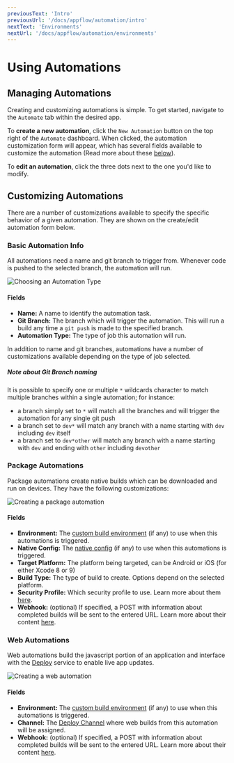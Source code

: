 ```yaml
---
previousText: 'Intro'
previousUrl: '/docs/appflow/automation/intro'
nextText: 'Environments'
nextUrl: '/docs/appflow/automation/environments'
---
```


# Using Automations

## Managing Automations

Creating and customizing automations is simple.  To get started, navigate to the `Automate` tab within the desired app.

To **create a new automation**, click the `New Automation` button on the top right of the `Automate` dashboard. When clicked, the automation customization form will appear, which has several fields available to customize the automation (Read more about these [below](#customizing-automations)).

To **edit an automation**, click the three dots next to the one you'd like to modify.

## Customizing Automations

There are a number of customizations available to specify the specific behavior of a given automation. They are shown on the create/edit automation form below.

### Basic Automation Info

All automations need a name and git branch to trigger from. Whenever code is pushed to the selected branch, the automation will run.

![Choosing an Automation Type](/docs/assets/img/appflow/ss-automation-create-type.png)

#### Fields

* **Name:** A name to identify the automation task.
* **Git Branch:** The branch which will trigger the automation.  This will run a build any time a `git push` is made to the specified branch.
* **Automation Type:** The type of job this automation will run.

In addition to name and git branches, automations have a number of customizations available depending on the type of job selected.

##### Note about Git Branch naming
It is possible to specify one or multiple `*` wildcards character to match multiple branches within a single automation; for instance:

* a branch simply set to `*` will match all the branches and will trigger the automation for any single git push
* a branch set to `dev*` will match any branch with a name starting with `dev` including `dev` itself
* a branch set to `dev*other` will match any branch with a name starting with `dev` and ending with `other` including `devother`

### Package Automations

Package automations create native builds which can be downloaded and run on devices. They have the following customizations:

![Creating a package automation](/docs/assets/img/appflow/ss-automation-create-package.png)

#### Fields

* **Environment:** The [custom build environment](/docs/appflow/environments/#custom-environments) (if any) to use when this automations is triggered.
* **Native Config:** The [native config](/docs/appflow/package/intro#native-configs) (if any) to use when this automations is triggered.
* **Target Platform:** The platform being targeted, can be Android or iOS (for either Xcode 8 or 9)
* **Build Type:** The type of build to create. Options depend on the selected platform.
* **Security Profile:** Which security profile to use. Learn more about them [here](/docs/appflow/package/credentials).
* **Webhook:** (optional) If specified, a POST with information about completed builds will be sent to the entered URL.  Learn more about their content [here](/docs/appflow/automation/webhooks).

### Web Automations

Web automations build the javascript portion of an application and interface with the [Deploy](/docs/appflow/deploy/intro) service to enable live app updates.

![Creating a web automation](/docs/assets/img/appflow/ss-automation-create-web.png)

#### Fields

* **Environment:** The [custom build environment](/docs/appflow/environments/#custom-environments) (if any) to use when this automations is triggered.
* **Channel:** The [Deploy Channel](/docs/appflow/deploy/channels) where web builds from this automation will be assigned.
* **Webhook:** (optional) If specified, a POST with information about completed builds will be sent to the entered URL.  Learn more about their content [here](/docs/appflow/automation/webhooks).
